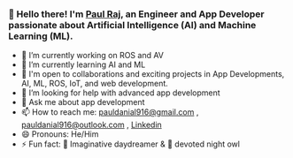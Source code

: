 ### 👋 Hello there! I'm [Paul Raj](https://github.com/Paulraj916), an Engineer and App Developer passionate about Artificial Intelligence (AI) and Machine Learning (ML).

- 🔭 I’m currently working on ROS and AV
- 🌱 I’m currently learning AI and ML
- 🤝 I'm open to collaborations and exciting projects in App Developments, AI, ML, ROS, IoT, and web development.
- 🤔 I’m looking for help with advanced app development
- 💬 Ask me about app development
- 📫 How to reach me: pauldanial916@gmail.com , pauldanial916@outlook.com , [Linkedin](https://www.linkedin.com/in/paul-raj-184b7b202/)
- 😄 Pronouns: He/Him
- ⚡ Fun fact: 🌌 Imaginative daydreamer & 🦉 devoted night owl

